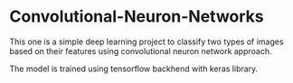 # Convolutional-Neuron-Networks


This one is a simple deep learning project to classify two types of images based on their features using convolutional neuron network approach.

The model is trained using tensorflow backhend with keras library.
